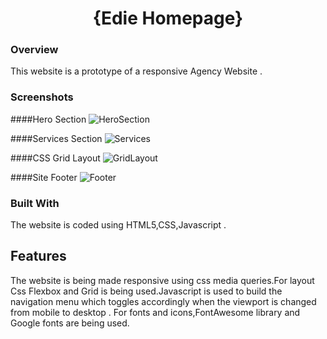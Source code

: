 <h1 align="center">{Edie Homepage}</h1>

<div align="center">
  <h3>
    <a href="https://5fcc0a7eb62a6325be926927--happy-austin-b64e49.netlify.app/">
    </a>
  </h3>
</div>

<!-- OVERVIEW -->

### Overview
This website is a prototype of a responsive Agency Website .

### Screenshots
####Hero Section
![HeroSection](https://user-images.githubusercontent.com/29458723/103463294-66c9c900-4cf9-11eb-9f97-8ff57c1ad6af.png)

####Services Section
![Services](https://user-images.githubusercontent.com/29458723/103463295-6af5e680-4cf9-11eb-9fec-875e03b30d67.png)

####CSS Grid Layout
![GridLayout](https://user-images.githubusercontent.com/29458723/103463301-6f220400-4cf9-11eb-937c-cef25dcb1434.png)

####Site Footer
![Footer](https://user-images.githubusercontent.com/29458723/103463303-72b58b00-4cf9-11eb-8442-523d25037acd.png)



### Built With
The website is coded using HTML5,CSS,Javascript .

## Features

The website is being made responsive using css media queries.For layout Css Flexbox and Grid is being used.Javascript is used to build the navigation menu which toggles accordingly when the viewport is changed from mobile to desktop .
For fonts and icons,FontAwesome library and Google fonts are being used.

